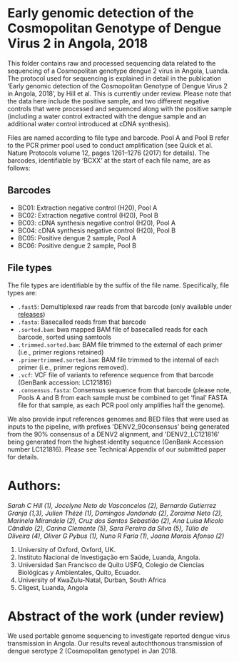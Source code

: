 # Early genomic detection of the Cosmopolitan Genotype of Dengue Virus 2 in Angola, 2018

This folder contains raw and processed sequencing data related to the sequencing of a Cosmopolitan genotype dengue 2 virus in Angola, Luanda. The protocol used for sequencing is explained in detail in the publication ‘Early genomic detection of the Cosmopolitan Genotype of Dengue Virus 2 in Angola, 2018’, by Hill et al. This is currently under review. Please note that the data here include the positive sample, and two different negative controls that were processed and sequenced along with the positive sample (including a water control extracted with the dengue sample and an additional water control introduced at cDNA synthesis).

Files are named according to file type and barcode. Pool A and Pool B refer to the PCR primer pool used to conduct amplification (see Quick et al. Nature Protocols volume 12, pages 1261–1276 (2017) for details). The barcodes, identifiable by ‘BCXX’ at the start of each file name, are as follows:

## Barcodes

- BC01: Extraction negative control (H20), Pool A 
- BC02: Extraction negative control (H20), Pool B
- BC03: cDNA synthesis negative control (H20), Pool A
- BC04: cDNA synthesis negative control (H20), Pool B
- BC05: Positive dengue 2 sample, Pool A
- BC06: Positive dengue 2 sample, Pool B

## File types
The file types are identifiable by the suffix of the file name. Specifically, file types are:

- `.fast5`: Demultiplexed raw reads from that barcode (only available under [releases](https://github.com/arbospread/DENV2-Angola-2018_01/releases))
- `.fasta`: Basecalled reads from that barcode 
- `.sorted.bam`: bwa mapped BAM file of basecalled reads for each barcode, sorted using samtools 
- `.trimmed.sorted.bam`: BAM file trimmed to the external of each primer (i.e., primer regions retained)
- `.primertrimmed.sorted.bam`: BAM file trimmed to the internal of each primer (i.e., primer regions removed).
- `.vcf`: VCF file of variants to reference sequence from that barcode (GenBank accession: LC121816)
- `.consensus.fasta`: Consensus sequence from that barcode (please note, Pools A and B from each sample must be combined to get ‘final’ FASTA file for that sample, as each PCR pool only amplifies half the genome). 

We also provide input references genomes and BED files that were used as inputs to the pipeline, with prefixes 'DENV2_90consensus' being generated from the 90% consensus of a DENV2 alignment, and 'DENV2_LC121816' being generated from the highest identity sequence (GenBank Accession number LC121816). Please see Technical Appendix of our submitted paper for details. 

# Authors:

_Sarah C Hill (1), Jocelyne Neto de Vasconcelos (2), Bernardo Gutierrez Granja (1,3), Julien Thézé (1), Domingos Jandondo (2), Zoraima Neto (2), Marinela Mirandela (2), Cruz dos Santos Sebastião (2), Ana Luísa Micolo Cândido (2), Carina Clemente (5), Sara Pereira da Silva (5), Túlio de Oliveira (4), Oliver G Pybus (1), Nuno R Faria (1), Joana Morais Afonso (2)_

1. University of Oxford, Oxford, UK.
2. Instituto Nacional de Investigação em Saúde, Luanda, Angola.
3. Universidad San Francisco de Quito USFQ, Colegio de Ciencias Biológicas y Ambientales, Quito, Ecuador.
4. University of KwaZulu-Natal, Durban, South Africa
5. Cligest, Luanda, Angola

# Abstract of the work (under review)
We used portable genome sequencing to investigate reported dengue virus transmission in Angola. Our results reveal autochthonous transmission of dengue serotype 2 (Cosmopolitan genotype) in Jan 2018.
